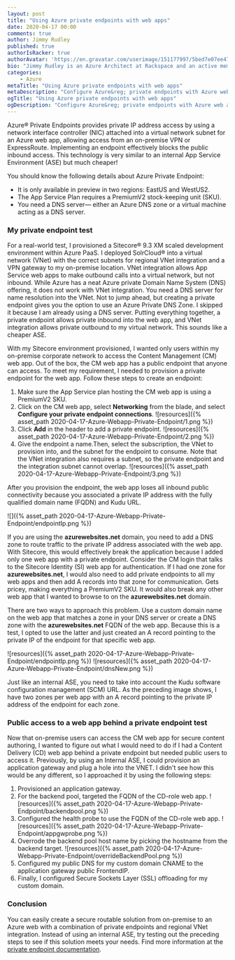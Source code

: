 ```yaml
---
layout: post
title: "Using Azure private endpoints with web apps"
date: 2020-04-17 00:00
comments: true
author: Jimmy Rudley
published: true
authorIsRacker: true
authorAvatar: 'https://en.gravatar.com/userimage/151177997/5bed7e07ee47533cbd34b951d463bcb7.jpg'
bio: "Jimmy Rudley is an Azure Architect at Rackspace and an active member of the Azure community. He focuses on solving large and complex architecture and automation problems within Azure."
categories:
    - Azure
metaTitle: "Using Azure private endpoints with web apps"
metaDescription: "Configure Azure&reg; private endpoints with Azure web apps."
ogTitle: "Using Azure private endpoints with web apps"
ogDescription: "Configure Azure&reg; private endpoints with Azure web apps."
---
```


Azure&reg; Private Endpoints provides private IP address access by using a network interface controller
(NIC) attached into a virtual network subnet for an Azure web app, allowing access
from an on-premise VPN or ExpressRoute. Implementing an endpoint effectively blocks the public inbound access.
This technology is very similar to an internal App Service Environment (ASE) but much cheaper!

<!-- more -->

You should know the following details about Azure Private Endpoint:

- It is only available in preview in two regions: EastUS and WestUS2.
- The App Service Plan requires a PremiumV2 stock-keeping unit (SKU).
- You need a DNS server&mdash; either an Azure DNS zone or a virtual machine acting as a DNS server.

### My private endpoint test

For a real-world test, I provisioned a Sitecore&reg; 9.3 XM scaled development environment within Azure
PaaS. I deployed SolrCloud&reg; into a virtual network (VNet) with the correct subnets for regional VNet
integration and a VPN gateway to my on-premise location. VNet integration allows App Service web apps to
make outbound calls into a virtual network, but not inbound. While Azure has a neat Azure private Domain
Name System (DNS) offering, it does not work with VNet integration. You need a DNS server for name
resolution into the VNet. Not to jump ahead, but creating a private endpoint gives you the option to use
an Azure Private DNS Zone. I skipped it because I am already using a DNS server. Putting everything together,
a private endpoint allows private inbound into the web app, and VNet integration allows private outbound to
my virtual network. This sounds like a cheaper ASE.

With my Sitecore environment provisioned, I wanted only users within my on-premise corporate network to access
the Content Management (CM) web app. Out of the box, the CM web app has a public endpoint that anyone can access.
To meet my requirement, I needed to provision a private endpoint for the web app. Follow these steps to create
an endpoint:

1. Make sure the App Service plan hosting the CM web app is using a PremiumV2 SKU.
2. Click on the CM web app, select **Networking** from the blade, and select **Configure your private endpoint connections**.
![resources]({% asset_path 2020-04-17-Azure-Webapp-Private-Endpoint/1.png %})
3. Click **Add** in the header to add a private endpoint.
![resources]({% asset_path 2020-04-17-Azure-Webapp-Private-Endpoint/2.png %})
4. Give the endpoint a name.Then, select the subscription, the VNet to provision into, and the subnet for the
   endpoint to consume. Note that the VNet integration also requires a subnet, so the private endpoint and the
   integration subnet cannot overlap.
![resources]({% asset_path 2020-04-17-Azure-Webapp-Private-Endpoint/3.png %})

After you provision the endpoint, the web app loses all inbound public connectivity because you associated a
private IP address with the fully qualified domain name (FQDN) and Kudu URL. 
    
![]({% asset_path 2020-04-17-Azure-Webapp-Private-Endpoint/endpointIp.png %})
    
If you are using the **azurewebsites.net** domain, you need to add a DNS zone to route traffic to the private
IP address associated with the web app. With Sitecore, this would effectively break the application because I
added only one web app with a private endpoint. Consider the CM login that talks to the Sitecore Identity (SI)
web app for authentication. If I had one zone for **azurewebsites.net**, I would also need to add private endpoints
to all my web apps and then add A records into that zone for communication. Gets pricey, making everything a
PremiumV2 SKU. It would also break any other web app that I wanted to browse to on the **azurewebsites.net**
domain. 

There are two ways to approach this problem. Use a custom domain name on the web app that matches a zone in your
DNS server or create a DNS zone with the **azurewebsites.net** FQDN of the web app. Because this is a test, I
opted to use the latter and just created an A record pointing to the private IP of the endpoint for that specific
web app. 

![resources]({% asset_path 2020-04-17-Azure-Webapp-Private-Endpoint/endpointIp.png %})
![resources]({% asset_path 2020-04-17-Azure-Webapp-Private-Endpoint/dnsNew.png %})
    
Just like an internal ASE, you need to take into account the Kudu software configuration management (SCM) URL.
As the preceding image shows, I have two zones per web app with an A record pointing to the private IP address
of the endpoint for each zone. 

### Public access to a web app behind a private endpoint test

Now that on-premise users can access the CM web app for secure content authoring, I wanted to figure out what I
would need to do if I had a Content Delivery (CD) web app behind a private endpoint but needed public users to
access it. Previously, by using an Internal ASE, I could provision an application gateway and plug a hole into the
VNET. I didn't see how this would be any different, so I approached it by using the following steps:

1. Provisioned an application gateway.
2. For the backend pool, targeted the FQDN of the CD-role web app.
![resources]({% asset_path 2020-04-17-Azure-Webapp-Private-Endpoint/backendpool.png %})
3. Configured the health probe to use the FQDN of the CD-role web app.
![resources]({% asset_path 2020-04-17-Azure-Webapp-Private-Endpoint/appgwprobe.png %})
4. Overrode the backend pool host name by picking the hostname from the backend target.
![resources]({% asset_path 2020-04-17-Azure-Webapp-Private-Endpoint/overrideBackendPool.png %})
5. Configured my public DNS for my custom domain CNAME to the application gateway public FrontendIP.
6. Finally, I configured Secure Sockets Layer (SSL) offloading for my custom domain.

### Conclusion

You can easily create a secure routable solution from on-premise to an Azure web with a combination of private
endpoints and regional VNet integration. Instead of using an internal ASE, try testing out the preceding steps
to see if this solution meets your needs. Find more information at the
[private endpoint documentation](https://docs.microsoft.com/en-us/azure/private-link/create-private-endpoint-webapp-portal).
   
